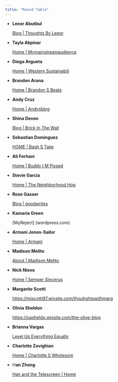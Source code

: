 ```yaml
---
title: "Round Table"
---
```


- **Leeor Abutbul**
    
    [Blog | Thoughts By Leeor](abutbul.wixsite.com)

- **Tayla Akpinar**

    [Home | Mymainstreamaudience](akpinar73.wixsite.com)

- **Diego Argueta**

    [Home | Western Sustainabili](daarguet.wixsite.com)

- **Brandon Arana**

    [Home | Brandon S Beats](brandon07celtics.wixsite.com)

- **Andy Cruz**

    [Home | Andysblog](trandycruz.wixsite.com)

- **Shina Devon**

    [Blog | Brick In The Wall](sdevon8.wixsite.com)

- **Sebastian Dominguez**

    [HOME | Bash S Take](sebastiandom123.wixsite.com)

- **Ali Ferhani**

    [Home | Buddy I M Pissed](ferhani.wixsite.com)

- **Stevie Garcia**

    [Home | The Neighborhood Hop](steviega.wixsite.com)

- **Rose Gasser**

    [Blog | goodwrites](gdwriter.wixsite.com)

- **Kamaria Green**

    [MyReject] (wordpress.com)

- **Armani Jones-Sailor**

    [Home | Armani](aj51703.wixsite.com)

- **Madison Melito**

    [About | Madison Melito](melito2.wixsite.com)

- **Nick Nieva**

    [Home | Semper Sincerus](ngnieva01.wixsite.com)

- **Margarite Scotti**

    https://mjscotti97.wixsite.com/thouhghtswithmarg

- **Olivia Sheldon**

    https://oasheldo.wixsite.com/the-olive-blog

- **Brianna Vargas**

    [Level Up Everything Equally](https://www.wix.com/feedback-ng/feedback/48625786-948f-4a6c-8495-1a8c4f4ece68)

- **Charlotte Zovighian**

    [Home | Charlotte S Wholesom](zovighia.wixsite.com)

- H**an Zhong**

    [Han and the Telescreen | Home](thoughtp0lice.github.io)

